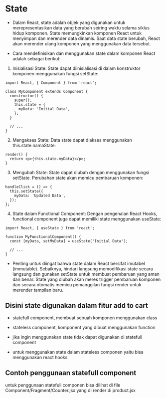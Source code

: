 # State
- Dalam React, state adalah objek yang digunakan untuk merepresentasikan data yang berubah seiring waktu selama siklus hidup komponen. State memungkinkan komponen React untuk menyimpan dan merender data dinamis. Saat data state berubah, React akan merender ulang komponen yang menggunakan data tersebut.

- Cara mendefinisikan dan menggunakan state dalam komponen React adalah sebagai berikut:
1. Inisialisasi State: State dapat diinisialisasi di dalam konstruktor komponen menggunakan fungsi setState:
```
import React, { Component } from 'react';

class MyComponent extends Component {
  constructor() {
    super();
    this.state = {
      myData: 'Initial Data',
    };
  }

  // ...
}

```
2. Mengakses State: Data state dapat diakses menggunakan this.state.namaState:
```
render() {
  return <p>{this.state.myData}</p>;
}

```

3. Mengubah State: State dapat diubah dengan menggunakan fungsi setState. Perubahan state akan memicu pembaruan komponen:
```
handleClick = () => {
  this.setState({
    myData: 'Updated Data',
  });
};

```

4. State dalam Functional Component: Dengan pengenalan React Hooks, functional component juga dapat memiliki state menggunakan useState:
```
import React, { useState } from 'react';

function MyFunctionalComponent() {
  const [myData, setMyData] = useState('Initial Data');

  // ...
}

```

- Penting untuk diingat bahwa state dalam React bersifat imutabel (immutable). Sebaiknya, hindari langsung memodifikasi state secara langsung dan gunakan setState untuk membuat pembaruan yang aman dan benar. State yang diubah akan meres trigger pembaruan komponen dan secara otomatis memicu pemanggilan fungsi render untuk merender tampilan baru.

## Disini state digunakan dalam fitur add to cart

- statefull component, membuat sebuah komponen menggunakan class
- stateless component, komponent yang dibuat menggunakan function

- jika ingin menggunakan state tidak dapat digunakan di statefull component

- untuk menggunakan state dalam stateless componen yaitu bisa menggunakan react hooks

## Contoh penggunaan statefull component
untuk penggunaan statefull componen bisa dilihat di file Component/Fragment/Counter.jsx yang di render di product.jsx